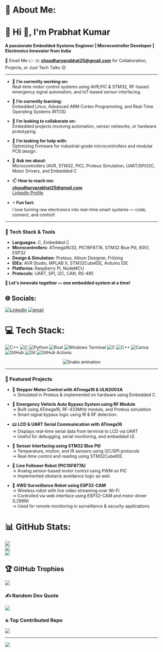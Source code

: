 # 💫 About Me:
# 💫 Hi 👋, I'm Prabhat Kumar  
**A passionate Embedded Systems Engineer | Microcontroller Developer | Electronics Innovator from India**

📩 Email Me 👉 ✉️ **choudharyprabhat25@gmail.com** for Collaboration, Projects, or Just Tech Talks 😊

---

- 🔭 **I’m currently working on:**  
  Real-time motor control systems using AVR,PIC & STM32, RF-based emergency signal automation, and IoT-based sensor interfacing.

- 🌱 **I’m currently learning:**  
  Embedded Linux, Advanced ARM Cortex Programming, and Real-Time Operating Systems (RTOS)

- 👯 **I’m looking to collaborate on:**  
  Embedded projects involving automation, sensor networks, or hardware prototyping.

- 🤔 **I’m looking for help with:**  
  Optimizing firmware for industrial-grade microcontrollers and modular PCB design.

- 💬 **Ask me about:**  
  Microcontrollers (AVR, STM32, PIC), Proteus Simulation, UART/SPI/I2C, Motor Drivers, and Embedded C

- 📫 **How to reach me:**  
  **choudharyprabhat25@gmail.com**  
  [LinkedIn Profile](https://www.linkedin.com/in/prabhat-kumar-792956357)

- ⚡ **Fun fact:**  
  I love turning raw electronics into real-time smart systems — code, connect, and control!

---

### 📌 Tech Stack & Tools

- **Languages:** C, Embedded C  
- **Microcontrollers:** ATmega16/32, PIC16F877A, STM32 Blue Pill, 8051, ESP32  
- **Design & Simulation:** Proteus, Altium Designer, Fritzing  
- **IDEs:** AVR Studio, MPLAB X, STM32CubeIDE, Arduino IDE  
- **Platforms:** Raspberry Pi, NodeMCU  
- **Protocols:** UART, SPI, I2C, CAN, RS-485

**🎯 Let's innovate together — one embedded system at a time!**

## 🌐 Socials:
[![LinkedIn](https://img.shields.io/badge/LinkedIn-%230077B5.svg?logo=linkedin&logoColor=white)](https://linkedin.com/in/www.linkedin.com/in/prabhat-kumar-792956357) [![email](https://img.shields.io/badge/Email-D14836?logo=gmail&logoColor=white)](mailto:choudharyprabhat25@gmail.com) 

# 💻 Tech Stack:
![C++](https://img.shields.io/badge/c++-%2300599C.svg?style=for-the-badge&logo=c%2B%2B&logoColor=white) ![C](https://img.shields.io/badge/c-%2300599C.svg?style=for-the-badge&logo=c&logoColor=white) ![Python](https://img.shields.io/badge/python-3670A0?style=for-the-badge&logo=python&logoColor=ffdd54) ![Rust](https://img.shields.io/badge/rust-%23000000.svg?style=for-the-badge&logo=rust&logoColor=white) ![Windows Terminal](https://img.shields.io/badge/Windows%20Terminal-%234D4D4D.svg?style=for-the-badge&logo=windows-terminal&logoColor=white) ![C](https://img.shields.io/badge/c-%2300599C.svg?style=for-the-badge&logo=c&logoColor=white) ![C++](https://img.shields.io/badge/c++-%2300599C.svg?style=for-the-badge&logo=c%2B%2B&logoColor=white) ![Canva](https://img.shields.io/badge/Canva-%2300C4CC.svg?style=for-the-badge&logo=Canva&logoColor=white) ![GitHub](https://img.shields.io/badge/github-%23121011.svg?style=for-the-badge&logo=github&logoColor=white) ![Git](https://img.shields.io/badge/git-%23F05033.svg?style=for-the-badge&logo=git&logoColor=white) ![GitHub Actions](https://img.shields.io/badge/github%20actions-%232671E5.svg?style=for-the-badge&logo=githubactions&logoColor=white)

<!-- Snake Game Repo View -->

<div align="center">
  <img src="https://profile-readme-generator.com/assets/snake.svg" alt="Snake animation" />
</div>

---

### 🚀 Featured Projects

- 🔄 **Stepper Motor Control with ATmega16 & ULN2003A**  
  → Simulated in Proteus & implemented on hardware using Embedded C.  
  
- 🚨 **Emergency Vehicle Auto Bypass System using RF Module**  
  → Built using ATmega16, RF-433MHz module, and Proteus simulation  
  → Smart signal bypass logic using IR & RF detection.

- 📟 **LCD & UART Serial Communication with ATmega16**  
  → Displays real-time serial data from terminal to LCD via UART  
  → Useful for debugging, serial monitoring, and embedded UI.

- 🧠 **Sensor Interfacing using STM32 Blue Pill**  
  → Temperature, motion, and IR sensors using I2C/SPI protocols  
  → Real-time control and reading using STM32CubeIDE.

- 🤖 **Line Follower Robot (PIC16F877A)**  
  → Analog sensor-based motor control using PWM on PIC  
  → Implemented obstacle avoidance logic as well.

- 🤖 **4WD Surveillance Robot using ESP32-CAM**  
  → Wireless robot with live video streaming over Wi-Fi  
  → Controlled via web interface using ESP32-CAM and motor driver (L298N)  
  → Used for remote monitoring in surveillance & security applications

# 📊 GitHub Stats:
![](https://github-readme-stats.vercel.app/api?username=choudharyprabhat735&theme=dark&hide_border=false&include_all_commits=true&count_private=false)<br/>
![](https://nirzak-streak-stats.vercel.app/?user=choudharyprabhat735&theme=dark&hide_border=false)<br/>
![](https://github-readme-stats.vercel.app/api/top-langs/?username=choudharyprabhat735&theme=dark&hide_border=false&include_all_commits=true&count_private=false&layout=compact)

## 🏆 GitHub Trophies
![](https://github-profile-trophy.vercel.app/?username=choudharyprabhat735&theme=radical&no-frame=false&no-bg=true&margin-w=4)

### ✍️ Random Dev Quote
![](https://quotes-github-readme.vercel.app/api?type=horizontal&theme=radical)

### 🔝 Top Contributed Repo
![](https://github-contributor-stats.vercel.app/api?username=choudharyprabhat735&limit=5&theme=dark&combine_all_yearly_contributions=true)

---
[![](https://visitcount.itsvg.in/api?id=choudharyprabhat735&icon=0&color=0)](https://visitcount.itsvg.in)

<!-- Proudly created with GPRM ( https://gprm.itsvg.in ) -->
